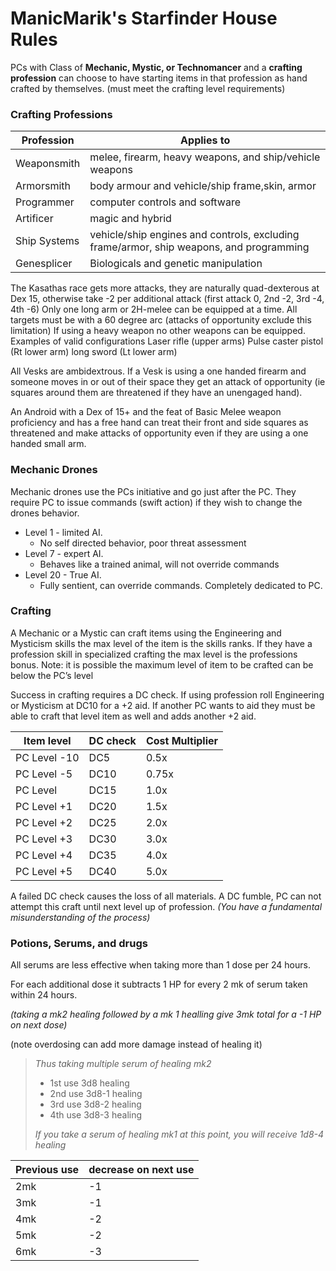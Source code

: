 # ManicMarik's Starfinder House Rules

PCs with Class of **Mechanic, Mystic, or Technomancer** and a **crafting profession** can choose to have starting items in that profession as hand crafted by themselves. (must meet the crafting level requirements)

### Crafting Professions

Profession            |Applies to
 ---------------------|--------------------------------
Weaponsmith |melee, firearm, heavy weapons, and ship/vehicle weapons
Armorsmith |body armour and vehicle/ship frame,skin, armor
Programmer |computer controls and software
Artificer |magic and hybrid
Ship Systems |vehicle/ship engines and controls, excluding frame/armor, ship weapons, and programming
Genesplicer |Biologicals and genetic manipulation 

The Kasathas race gets more attacks, they are naturally quad-dexterous at Dex 15, otherwise take -2 per additional attack (first attack 0, 2nd -2, 3rd -4, 4th -6)
	Only one long arm or 2H-melee can be equipped at a time.  All targets must be with a 60 degree arc (attacks of opportunity exclude this limitation)
	If using a heavy weapon no other weapons can be equipped.
		Examples of valid configurations
			Laser rifle (upper arms)
			Pulse caster pistol (Rt lower arm)
			long sword (Lt lower arm)

All Vesks are ambidextrous.  If a Vesk is using a one handed firearm and someone moves in or out of their space they get an attack of opportunity (ie squares around them are threatened if they have an unengaged hand).

An Android with a Dex of 15+ and the feat of Basic Melee weapon proficiency and has a free hand can treat their front and side squares as threatened and make attacks of opportunity even if they are using a one handed small arm.

### Mechanic Drones
Mechanic drones use the PCs initiative and go just after the PC.  They require PC to issue commands (swift action) if they wish to change the drones behavior.
* Level 1 - limited AI.
  * No self directed behavior, poor threat assessment
* Level 7 - expert AI.
  * Behaves like a trained animal, will not override commands
* Level 20  - True AI.
  * Fully sentient, can override commands.  Completely dedicated to PC. 

### Crafting
A Mechanic or a Mystic can craft items using the Engineering and Mysticism skills the max level of the item is the skills ranks.
	If they have a profession skill in specialized crafting the max level is the professions bonus.
	Note: it is possible the maximum level of item to be crafted can be below the PC’s level

Success in crafting requires a DC check.
If using profession roll Engineering or Mysticism at DC10 for a +2 aid.  If another PC wants to aid they must be able to craft that level item as well and adds another +2 aid.

	
Item level	 |	DC check	|	Cost Multiplier
-------------|--------------|------------------
PC Level -10 | DC5  | 0.5x
PC Level -5  | DC10 |0.75x
PC Level     | DC15 | 1.0x
PC Level +1  | DC20 | 1.5x
PC Level +2  | DC25 | 2.0x
PC Level +3  | DC30 | 3.0x
PC Level +4  | DC35 | 4.0x
PC Level +5  | DC40 | 5.0x

 A failed DC check causes the loss of all materials.  A DC fumble, PC can not attempt this craft until next level up of profession. *(You have a fundamental misunderstanding of the process)*

### Potions, Serums, and drugs
All serums are less effective when taking more than 1 dose per 24 hours.

For each additional dose it subtracts 1 HP for every 2 mk of serum taken within 24 hours.

*(taking a mk2 healing followed by a mk 1 healling give 3mk total for a -1 HP on next dose)*

(note overdosing can add more damage instead of healing it)

>*Thus taking multiple serum of healing mk2*
>- 1st use     3d8 healing
>-   2nd use	  3d8-1 healing
>-   3rd use	  3d8-2 healing
>-   4th use	  3d8-3 healing
>
> *If you take a serum of healing mk1 at this point, you will receive 1d8-4 healing*

Previous use |  decrease on next use
-------------|-----------------------
2mk |-1
3mk |-1
4mk |-2
5mk |-2
6mk |-3